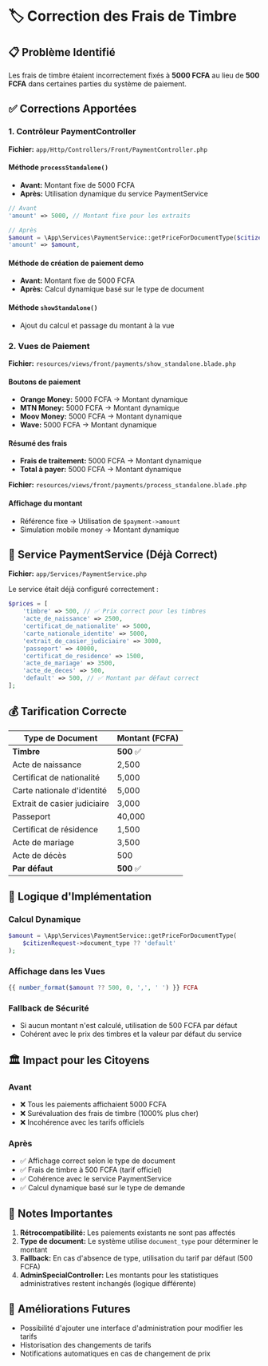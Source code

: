 # 🏷️ Correction des Frais de Timbre

## 📋 Problème Identifié

Les frais de timbre étaient incorrectement fixés à **5000 FCFA** au lieu de **500 FCFA** dans certaines parties du système de paiement.

## ✅ Corrections Apportées

### 1. Contrôleur PaymentController

**Fichier:** `app/Http/Controllers/Front/PaymentController.php`

#### Méthode `processStandalone()`
- **Avant:** Montant fixe de 5000 FCFA
- **Après:** Utilisation dynamique du service PaymentService
```php
// Avant
'amount' => 5000, // Montant fixe pour les extraits

// Après  
$amount = \App\Services\PaymentService::getPriceForDocumentType($citizenRequest->document_type ?? 'default');
'amount' => $amount,
```

#### Méthode de création de paiement demo
- **Avant:** Montant fixe de 5000 FCFA
- **Après:** Calcul dynamique basé sur le type de document

#### Méthode `showStandalone()`
- Ajout du calcul et passage du montant à la vue

### 2. Vues de Paiement

**Fichier:** `resources/views/front/payments/show_standalone.blade.php`

#### Boutons de paiement
- **Orange Money:** 5000 FCFA → Montant dynamique
- **MTN Money:** 5000 FCFA → Montant dynamique  
- **Moov Money:** 5000 FCFA → Montant dynamique
- **Wave:** 5000 FCFA → Montant dynamique

#### Résumé des frais
- **Frais de traitement:** 5000 FCFA → Montant dynamique
- **Total à payer:** 5000 FCFA → Montant dynamique

**Fichier:** `resources/views/front/payments/process_standalone.blade.php`

#### Affichage du montant
- Référence fixe → Utilisation de `$payment->amount`
- Simulation mobile money → Montant dynamique

## 🎯 Service PaymentService (Déjà Correct)

**Fichier:** `app/Services/PaymentService.php`

Le service était déjà configuré correctement :
```php
$prices = [
    'timbre' => 500, // ✅ Prix correct pour les timbres
    'acte_de_naissance' => 2500,
    'certificat_de_nationalite' => 5000,
    'carte_nationale_identite' => 5000,
    'extrait_de_casier_judiciaire' => 3000,
    'passeport' => 40000,
    'certificat_de_residence' => 1500,
    'acte_de_mariage' => 3500,
    'acte_de_deces' => 500,
    'default' => 500, // ✅ Montant par défaut correct
];
```

## 💰 Tarification Correcte

| **Type de Document** | **Montant (FCFA)** |
|---------------------|-------------------|
| **Timbre** | **500** ✅ |
| Acte de naissance | 2,500 |
| Certificat de nationalité | 5,000 |
| Carte nationale d'identité | 5,000 |
| Extrait de casier judiciaire | 3,000 |
| Passeport | 40,000 |
| Certificat de résidence | 1,500 |
| Acte de mariage | 3,500 |
| Acte de décès | 500 |
| **Par défaut** | **500** ✅ |

## 🔧 Logique d'Implémentation

### Calcul Dynamique
```php
$amount = \App\Services\PaymentService::getPriceForDocumentType(
    $citizenRequest->document_type ?? 'default'
);
```

### Affichage dans les Vues
```php
{{ number_format($amount ?? 500, 0, ',', ' ') }} FCFA
```

### Fallback de Sécurité
- Si aucun montant n'est calculé, utilisation de 500 FCFA par défaut
- Cohérent avec le prix des timbres et la valeur par défaut du service

## 🏛️ Impact pour les Citoyens

### Avant
- ❌ Tous les paiements affichaient 5000 FCFA
- ❌ Surévaluation des frais de timbre (1000% plus cher)
- ❌ Incohérence avec les tarifs officiels

### Après  
- ✅ Affichage correct selon le type de document
- ✅ Frais de timbre à 500 FCFA (tarif officiel)
- ✅ Cohérence avec le service PaymentService
- ✅ Calcul dynamique basé sur le type de demande

## 📝 Notes Importantes

1. **Rétrocompatibilité:** Les paiements existants ne sont pas affectés
2. **Type de document:** Le système utilise `document_type` pour déterminer le montant
3. **Fallback:** En cas d'absence de type, utilisation du tarif par défaut (500 FCFA)
4. **AdminSpecialController:** Les montants pour les statistiques administratives restent inchangés (logique différente)

## 🔮 Améliorations Futures

- Possibilité d'ajouter une interface d'administration pour modifier les tarifs
- Historisation des changements de tarifs
- Notifications automatiques en cas de changement de prix
